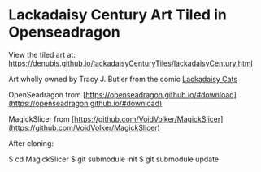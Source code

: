 # Lackadaisy Century Art Tiled in Openseadragon

View the tiled art at: https://denubis.github.io/lackadaisyCenturyTiles/lackadaisyCentury.html

Art wholly owned by Tracy J. Butler from the comic [Lackadaisy Cats](http://lackadaisy.foxprints.com/gallery/century_wide_3000.jpg)

OpenSeadragon from [https://openseadragon.github.io/#download](https://openseadragon.github.io/#download)

MagickSlicer from [https://github.com/VoidVolker/MagickSlicer](https://github.com/VoidVolker/MagickSlicer)

After cloning:

$ cd MagickSlicer
$ git submodule init
$ git submodule update